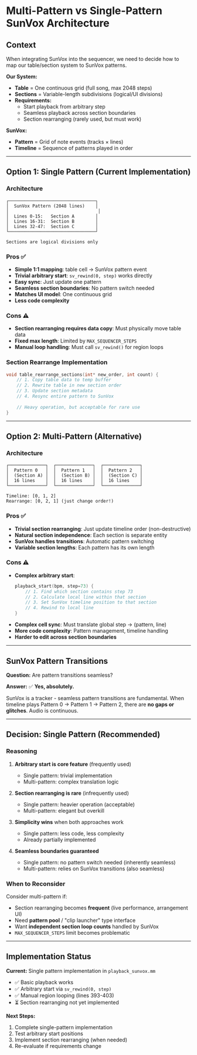 # Multi-Pattern vs Single-Pattern SunVox Architecture

## Context

When integrating SunVox into the sequencer, we need to decide how to map our table/section system to SunVox patterns.

**Our System:**
- **Table** = One continuous grid (full song, max 2048 steps)
- **Sections** = Variable-length subdivisions (logical/UI divisions)
- **Requirements:**
  - Start playback from arbitrary step
  - Seamless playback across section boundaries
  - Section rearranging (rarely used, but must work)

**SunVox:**
- **Pattern** = Grid of note events (tracks × lines)
- **Timeline** = Sequence of patterns played in order

---

## Option 1: Single Pattern (Current Implementation)

### Architecture
```
┌─────────────────────────────────┐
│  SunVox Pattern (2048 lines)    │
│                                  │
│  Lines 0-15:   Section A        │
│  Lines 16-31:  Section B        │
│  Lines 32-47:  Section C        │
└─────────────────────────────────┘

Sections are logical divisions only
```

### Pros ✅
- **Simple 1:1 mapping**: table cell → SunVox pattern event
- **Trivial arbitrary start**: `sv_rewind(0, step)` works directly
- **Easy sync**: Just update one pattern
- **Seamless section boundaries**: No pattern switch needed
- **Matches UI model**: One continuous grid
- **Less code complexity**

### Cons ⚠️
- **Section rearranging requires data copy**: Must physically move table data
- **Fixed max length**: Limited by `MAX_SEQUENCER_STEPS`
- **Manual loop handling**: Must call `sv_rewind()` for region loops

### Section Rearrange Implementation
```cpp
void table_rearrange_sections(int* new_order, int count) {
    // 1. Copy table data to temp buffer
    // 2. Rewrite table in new section order
    // 3. Update section metadata
    // 4. Resync entire pattern to SunVox
    
    // Heavy operation, but acceptable for rare use
}
```

---

## Option 2: Multi-Pattern (Alternative)

### Architecture
```
┌──────────────┐  ┌──────────────┐  ┌──────────────┐
│  Pattern 0   │  │  Pattern 1   │  │  Pattern 2   │
│  (Section A) │  │  (Section B) │  │  (Section C) │
│  16 lines    │  │  16 lines    │  │  16 lines    │
└──────────────┘  └──────────────┘  └──────────────┘

Timeline: [0, 1, 2]
Rearrange: [0, 2, 1] (just change order!)
```

### Pros ✅
- **Trivial section rearranging**: Just update timeline order (non-destructive)
- **Natural section independence**: Each section is separate entity
- **SunVox handles transitions**: Automatic pattern switching
- **Variable section lengths**: Each pattern has its own length

### Cons ⚠️
- **Complex arbitrary start**:
  ```cpp
  playback_start(bpm, step=73) {
      // 1. Find which section contains step 73
      // 2. Calculate local line within that section
      // 3. Set SunVox timeline position to that section
      // 4. Rewind to local line
  }
  ```
- **Complex cell sync**: Must translate global step → (pattern, line)
- **More code complexity**: Pattern management, timeline handling
- **Harder to edit across section boundaries**

---

## SunVox Pattern Transitions

**Question:** Are pattern transitions seamless?

**Answer:** ✅ **Yes, absolutely.**

SunVox is a tracker - seamless pattern transitions are fundamental. When timeline plays Pattern 0 → Pattern 1 → Pattern 2, there are **no gaps or glitches**. Audio is continuous.

---

## Decision: Single Pattern (Recommended)

### Reasoning

1. **Arbitrary start is core feature** (frequently used)
   - Single pattern: trivial implementation
   - Multi-pattern: complex translation logic

2. **Section rearranging is rare** (infrequently used)
   - Single pattern: heavier operation (acceptable)
   - Multi-pattern: elegant but overkill

3. **Simplicity wins** when both approaches work
   - Single pattern: less code, less complexity
   - Already partially implemented

4. **Seamless boundaries guaranteed**
   - Single pattern: no pattern switch needed (inherently seamless)
   - Multi-pattern: relies on SunVox transitions (also seamless)

### When to Reconsider

Consider multi-pattern if:
- Section rearranging becomes **frequent** (live performance, arrangement UI)
- Need **pattern pool** / "clip launcher" type interface
- Want **independent section loop counts** handled by SunVox
- `MAX_SEQUENCER_STEPS` limit becomes problematic

---

## Implementation Status

**Current:** Single pattern implementation in `playback_sunvox.mm`
- ✅ Basic playback works
- ✅ Arbitrary start via `sv_rewind(0, step)`
- ✅ Manual region looping (lines 393-403)
- ⏳ Section rearranging not yet implemented

**Next Steps:**
1. Complete single-pattern implementation
2. Test arbitrary start positions
3. Implement section rearranging (when needed)
4. Re-evaluate if requirements change

